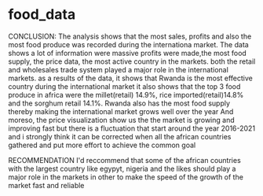 # food_data
CONCLUSION:
The analysis shows that the most sales, profits and also 
the most food produce was recorded during the internationa market.
The data shows a lot of information were massive profits were made,the most food supply,
the price data, the most active country in the markets.
both the retail and wholesales trade system played a major role in the international markets.
as a results of the data, it shows that
Rwanda is the most effective country during the international market
it also shows that the top 3 food produce in africa were the millet(retail) 14.9%, 
rice imported(retail)14.8% and the sorghum retail 14.1%.
Rwanda also has the most food supply thereby making the international market grows well over the year
And moreso, the price visualization show us the the market is growing and improving fast but there is a fluctuation that start around the year 2016-2021 and i strongly think it can be corrected when all the african countries gathered and put more effort to achieve the common goal

RECOMMENDATION
I'd reccommend that some of the african countries with the largest country like egypyt, nigeria and the likes
should play a major role in the markets in other to make the speed of the growth of the market fast and reliable

